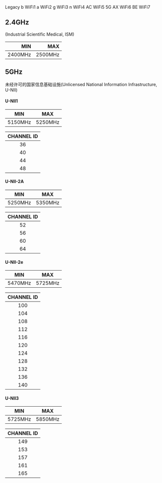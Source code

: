 


Legacy
b       WiFi1
a       WiFi2
g       WiFi3
n       WiFi4
AC      WiFi5 5G
AX      WiFi6
BE      WiFi7






## 2.4GHz



(Industrial Scientific Medical, ISM)

| MIN | MAX |
| ---:| ---:|
| 2400MHz | 2500MHz |



## 5GHz

未经许可的国家信息基础设施(Unlicensed National Information Infrastructure, U-NII)



#### U-NII1

| MIN | MAX |
|:---:|:---:|
| 5150MHz | 5250MHz |

| CHANNEL ID | 
|:---:|
| 36 |
| 40 |
| 44 |
| 48 |

#### U-NII-2A

| MIN | MAX |
|:---:|:---:|
| 5250MHz | 5350MHz |

| CHANNEL ID | 
|:---:|
| 52 |
| 56 |
| 60 |
| 64 |

#### U-NII-2e

| MIN | MAX |
|:---:|:---:|
| 5470MHz | 5725MHz | 

| CHANNEL ID | 
|:---:|
| 100 |
| 104 |
| 108 |
| 112 |
| 116 |
| 120 |
| 124 |
| 128 |
| 132 |
| 136 |
| 140 |

#### U-NII3

| MIN | MAX |
|:---:|:---:|
| 5725MHz | 5850MHz |




| CHANNEL ID | 
|:---:|
| 149 |
| 153 |
| 157 |
| 161 |
| 165 | 


##



